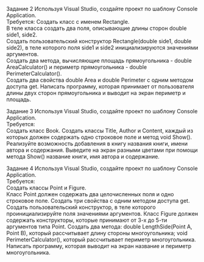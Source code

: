 Задание 2 
Используя Visual Studio, создайте проект по шаблону Console Application.  
Требуется: Создать класс с именем Rectangle.  
В теле класса создать два поля, описывающие длины сторон double side1, side2.   
Создать пользовательский конструктор Rectangle(double side1, double side2), в теле которого 
поля side1 и side2 инициализируются значениями аргументов.  
Создать два метода, вычисляющие площадь прямоугольника - double AreaCalculator() и периметр 
прямоугольника - double PerimeterCalculator().  
Создать два свойства double Area и double Perimeter с одним методом доступа get. 
Написать программу, которая принимает от пользователя длины двух сторон прямоугольника и выводит 
на экран периметр и площадь. 
 
Задание 3 
Используя Visual Studio, создайте проект по шаблону Console Application.  
Требуется:  
Создать класс Book. Создать классы Title, Author и Content, каждый из которых должен содержать одно 
строковое поле и метод void Show().  
Реализуйте возможность добавления в книгу названия книги, имени автора и содержания. 
Выведите  на  экран  разными  цветами  при  помощи  метода  Show()  название  книги,  имя  автора  и 
содержание. 

Задание 4 
Используя Visual Studio, создайте проект по шаблону Console Application.  
Требуется:  
Создать классы Point и Figure.  
Класс Point должен содержать два целочисленных поля и одно строковое поле. 
Создать три свойства с одним методом доступа get.  
Создать  пользовательский  конструктор,  в  теле  которого  проинициализируйте  поля  значениями 
аргументов.  Класс  Figure  должен  содержать  конструкторы,  которые  принимают  от  3-х  до  5-ти 
аргументов типа Point. 
Создать два метода: double  LengthSide(Point  A,  Point  B),  который  рассчитывает  длину 
стороны  многоугольника;  void  PerimeterCalculator(),  который  рассчитывает  периметр 
многоугольника. 
Написать программу, которая выводит на экран название и периметр многоугольника. 
